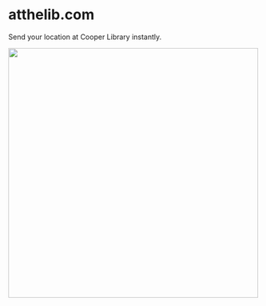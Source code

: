 # atthelib.com

Send your location at Cooper Library instantly.

<img height="500px" src="https://i.imgur.com/SwstyLw.jpg" />
